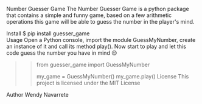 Number Guesser Game
The Number Guesser Game is a python package that contains a simple and funny game, based on a few arithmetic operations this game will be able to guess the number in the player's mind.

Install
$ pip install guesser_game  
Usage
Open a Python console, import the module GuessMyNumber, create an instance of it and call its method play(). Now start to play and let this code guess the number you have in mind 😉

>> from guesser_game import GuessMyNumber
>>
>> my_game = GuessMyNumber()
>> my_game.play()
License
This project is licensed under the MIT License

Author
Wendy Navarrete